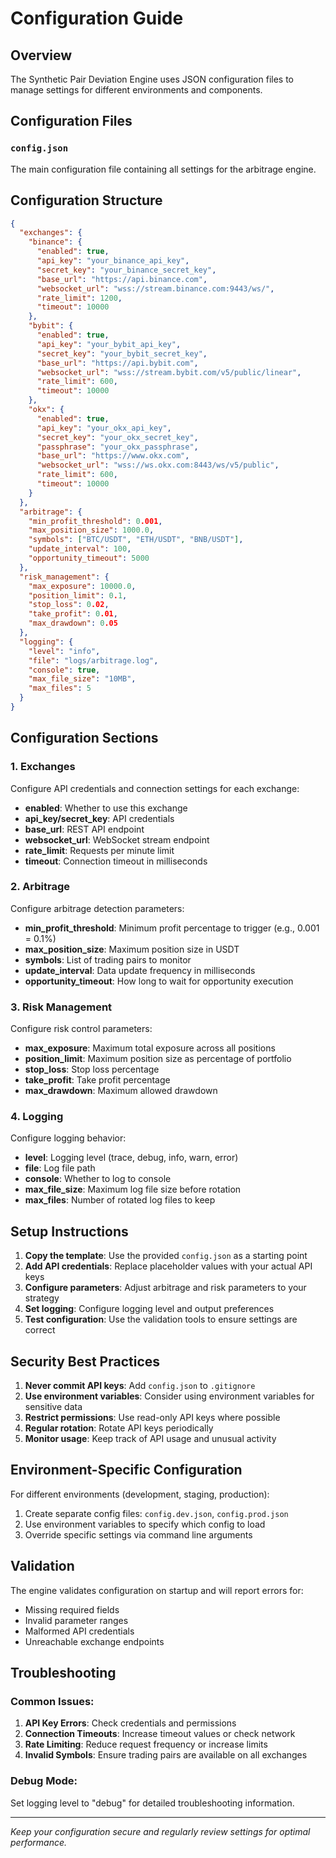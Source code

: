 # Configuration Guide

## Overview

The Synthetic Pair Deviation Engine uses JSON configuration files to manage settings for different environments and components.

## Configuration Files

### `config.json`
The main configuration file containing all settings for the arbitrage engine.

## Configuration Structure

```json
{
  "exchanges": {
    "binance": {
      "enabled": true,
      "api_key": "your_binance_api_key",
      "secret_key": "your_binance_secret_key",
      "base_url": "https://api.binance.com",
      "websocket_url": "wss://stream.binance.com:9443/ws/",
      "rate_limit": 1200,
      "timeout": 10000
    },
    "bybit": {
      "enabled": true,
      "api_key": "your_bybit_api_key",
      "secret_key": "your_bybit_secret_key",
      "base_url": "https://api.bybit.com",
      "websocket_url": "wss://stream.bybit.com/v5/public/linear",
      "rate_limit": 600,
      "timeout": 10000
    },
    "okx": {
      "enabled": true,
      "api_key": "your_okx_api_key",
      "secret_key": "your_okx_secret_key",
      "passphrase": "your_okx_passphrase",
      "base_url": "https://www.okx.com",
      "websocket_url": "wss://ws.okx.com:8443/ws/v5/public",
      "rate_limit": 600,
      "timeout": 10000
    }
  },
  "arbitrage": {
    "min_profit_threshold": 0.001,
    "max_position_size": 1000.0,
    "symbols": ["BTC/USDT", "ETH/USDT", "BNB/USDT"],
    "update_interval": 100,
    "opportunity_timeout": 5000
  },
  "risk_management": {
    "max_exposure": 10000.0,
    "position_limit": 0.1,
    "stop_loss": 0.02,
    "take_profit": 0.01,
    "max_drawdown": 0.05
  },
  "logging": {
    "level": "info",
    "file": "logs/arbitrage.log",
    "console": true,
    "max_file_size": "10MB",
    "max_files": 5
  }
}
```

## Configuration Sections

### 1. Exchanges
Configure API credentials and connection settings for each exchange:
- **enabled**: Whether to use this exchange
- **api_key/secret_key**: API credentials
- **base_url**: REST API endpoint
- **websocket_url**: WebSocket stream endpoint
- **rate_limit**: Requests per minute limit
- **timeout**: Connection timeout in milliseconds

### 2. Arbitrage
Configure arbitrage detection parameters:
- **min_profit_threshold**: Minimum profit percentage to trigger (e.g., 0.001 = 0.1%)
- **max_position_size**: Maximum position size in USDT
- **symbols**: List of trading pairs to monitor
- **update_interval**: Data update frequency in milliseconds
- **opportunity_timeout**: How long to wait for opportunity execution

### 3. Risk Management
Configure risk control parameters:
- **max_exposure**: Maximum total exposure across all positions
- **position_limit**: Maximum position size as percentage of portfolio
- **stop_loss**: Stop loss percentage
- **take_profit**: Take profit percentage
- **max_drawdown**: Maximum allowed drawdown

### 4. Logging
Configure logging behavior:
- **level**: Logging level (trace, debug, info, warn, error)
- **file**: Log file path
- **console**: Whether to log to console
- **max_file_size**: Maximum log file size before rotation
- **max_files**: Number of rotated log files to keep

## Setup Instructions

1. **Copy the template**: Use the provided `config.json` as a starting point
2. **Add API credentials**: Replace placeholder values with your actual API keys
3. **Configure parameters**: Adjust arbitrage and risk parameters to your strategy
4. **Set logging**: Configure logging level and output preferences
5. **Test configuration**: Use the validation tools to ensure settings are correct

## Security Best Practices

1. **Never commit API keys**: Add `config.json` to `.gitignore`
2. **Use environment variables**: Consider using environment variables for sensitive data
3. **Restrict permissions**: Use read-only API keys where possible
4. **Regular rotation**: Rotate API keys periodically
5. **Monitor usage**: Keep track of API usage and unusual activity

## Environment-Specific Configuration

For different environments (development, staging, production):
1. Create separate config files: `config.dev.json`, `config.prod.json`
2. Use environment variables to specify which config to load
3. Override specific settings via command line arguments

## Validation

The engine validates configuration on startup and will report errors for:
- Missing required fields
- Invalid parameter ranges
- Malformed API credentials
- Unreachable exchange endpoints

## Troubleshooting

### Common Issues:
1. **API Key Errors**: Check credentials and permissions
2. **Connection Timeouts**: Increase timeout values or check network
3. **Rate Limiting**: Reduce request frequency or increase limits
4. **Invalid Symbols**: Ensure trading pairs are available on all exchanges

### Debug Mode:
Set logging level to "debug" for detailed troubleshooting information.

---

*Keep your configuration secure and regularly review settings for optimal performance.*
